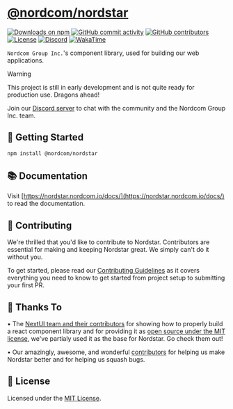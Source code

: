 # [@nordcom/nordstar](https://nordstar.nordcom.io/)

[![Downloads on npm](https://img.shields.io/npm/dt/@nordcom/prettier.svg)](https://www.npmjs.com/package/@nordcom/prettier)
[![GitHub commit activity](https://img.shields.io/github/commit-activity/t/NordcomInc/nordstar)](https://github.com/NordcomInc/nordstar/graphs/commit-activity)
[![GitHub contributors](https://img.shields.io/github/contributors/NordcomInc/nordstar)](https://github.com/NordcomInc/nordstar/graphs/contributors)
[![License](https://img.shields.io/github/license/NordcomInc/nordstar.svg)](https://github.com/NordcomInc/nordstar/blob/master/LICENSE)
[![Discord](https://img.shields.io/discord/532606942019846176.svg?logo=discord&logoColor=white&logoWidth=20&labelColor=7289DA&label=Discord&color=17cf48)](https://discord.gg/WgYVtCbR6J)
[![WakaTime](https://wakatime.com/badge/github/NordcomInc/nordstar.svg)](https://wakatime.com/badge/github/NordcomInc/nordstar)

`Nordcom Group Inc.`'s component library, used for building our web applications.

> [!WARNING]  
> This project is still in early development and is not quite ready for production use. Dragons ahead!

Join our [Discord server](https://discord.gg/WgYVtCbR6J) to chat with the community and the Nordcom Group Inc. team.

## 🚀 Getting Started

```bash
npm install @nordcom/nordstar
```

## 📚 Documentation

Visit [https://nordstar.nordcom.io/docs/](https://nordstar.nordcom.io/docs/) to read the documentation.

<!--
## 🏢 Real World Usage

• We at Nordcom Group Inc. use Nordstar in our own applications, like [Brandly by Nordcom Group Inc.](https://brandly.nordcom.io/), [Sweet Side of Sweden](https://www.sweetsideofsweden.com/) and [nordcom.io](https://nordcom.io/).

> If you use Nordstar in your own project, please let us know! We'd love to feature you here and on Nordstar's website.
-->

## 🤝 Contributing

We're thrilled that you'd like to contribute to Nordstar. Contributors are essential for making and keeping Nordstar great. We simply can't do it without you.

To get started, please read our [Contributing Guidelines](CONTRIBUTING.md) as it covers everything you need to know to get started from project setup to submitting your first PR.

## 💛 Thanks To

• The [NextUI team and their contributors](https://github.com/nextui-org/nextui) for showing how to properly build a react component library and for providing it as [open source under the MIT license](LICENSE#L27), we've partialy used it as the base for Nordstar. Go check them out!

• Our amazingly, awesome, and wonderful [contributors](https://github.com/NordcomInc/nordstar/graphs/contributors) for helping us make Nordstar better and for helping us squash bugs.

## 📝 License

Licensed under the [MIT License](LICENSE).
